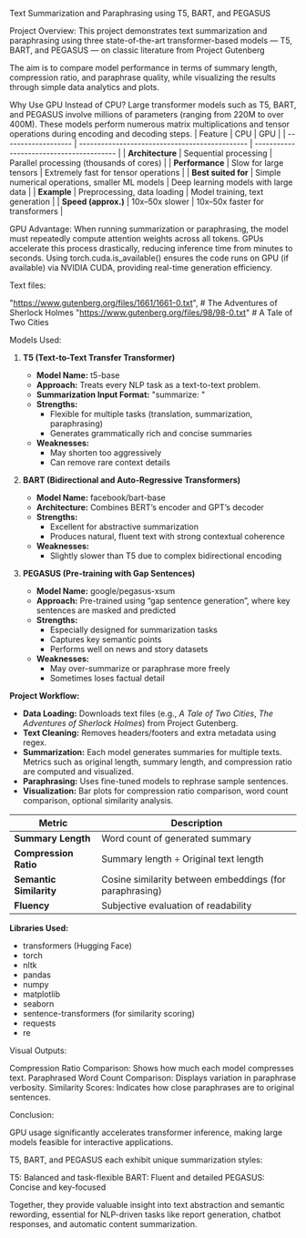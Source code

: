 Text Summarization and Paraphrasing using T5, BART, and PEGASUS

Project Overview:
    This project demonstrates text summarization and paraphrasing using three state-of-the-art transformer-based models — T5, BART, and PEGASUS — on classic literature from Project Gutenberg

The aim is to compare model performance in terms of summary length, compression ratio, and paraphrase quality, while visualizing the results through simple data analytics and plots.

Why Use GPU Instead of CPU?
     Large transformer models such as T5, BART, and PEGASUS involve millions of parameters (ranging from 220M to over 400M). These models perform numerous matrix multiplications and tensor operations during encoding and decoding steps.
| Feature             | CPU                                            | GPU                                      |
| ------------------- | ---------------------------------------------- | ---------------------------------------- |
| **Architecture**    | Sequential processing                          | Parallel processing (thousands of cores) |
| **Performance**     | Slow for large tensors                         | Extremely fast for tensor operations     |
| **Best suited for** | Simple numerical operations, smaller ML models | Deep learning models with large data     |
| **Example**         | Preprocessing, data loading                    | Model training, text generation          |
| **Speed (approx.)** | 10x–50x slower                                 | 10x–50x faster for transformers          |

GPU Advantage:
   When running summarization or paraphrasing, the model must repeatedly compute attention weights across all tokens. GPUs accelerate this process drastically, reducing inference time from minutes to seconds.
Using torch.cuda.is_available() ensures the code runs on GPU (if available) via NVIDIA CUDA, providing real-time generation efficiency.

Text files:

 "https://www.gutenberg.org/files/1661/1661-0.txt",  # The Adventures of Sherlock Holmes
 "https://www.gutenberg.org/files/98/98-0.txt"       # A Tale of Two Cities
  
Models Used:

1. **T5 (Text-to-Text Transfer Transformer)**
   - **Model Name:** t5-base
   - **Approach:** Treats every NLP task as a text-to-text problem.
   - **Summarization Input Format:** "summarize: <text>"
   - **Strengths:**
     - Flexible for multiple tasks (translation, summarization, paraphrasing)
     - Generates grammatically rich and concise summaries
   - **Weaknesses:**
     - May shorten too aggressively
     - Can remove rare context details

2. **BART (Bidirectional and Auto-Regressive Transformers)**
   - **Model Name:** facebook/bart-base
   - **Architecture:** Combines BERT’s encoder and GPT’s decoder
   - **Strengths:**
     - Excellent for abstractive summarization
     - Produces natural, fluent text with strong contextual coherence
   - **Weaknesses:**
     - Slightly slower than T5 due to complex bidirectional encoding

3. **PEGASUS (Pre-training with Gap Sentences)**
   - **Model Name:** google/pegasus-xsum
   - **Approach:** Pre-trained using “gap sentence generation”, where key sentences are masked and predicted
   - **Strengths:**
     - Especially designed for summarization tasks
     - Captures key semantic points
     - Performs well on news and story datasets
   - **Weaknesses:**
     - May over-summarize or paraphrase more freely
     - Sometimes loses factual detail

**Project Workflow:**
- **Data Loading:** Downloads text files (e.g., *A Tale of Two Cities*, *The Adventures of Sherlock Holmes*) from Project Gutenberg.
- **Text Cleaning:** Removes headers/footers and extra metadata using regex.
- **Summarization:** Each model generates summaries for multiple texts. Metrics such as original length, summary length, and compression ratio are computed and visualized.
- **Paraphrasing:** Uses fine-tuned models to rephrase sample sentences.
- **Visualization:** Bar plots for compression ratio comparison, word count comparison, optional similarity analysis.
  

| Metric                  | Description                                             |
| ----------------------- | ------------------------------------------------------- |
| **Summary Length**      | Word count of generated summary                         |
| **Compression Ratio**   | Summary length ÷ Original text length                   |
| **Semantic Similarity** | Cosine similarity between embeddings (for paraphrasing) |
| **Fluency**             | Subjective evaluation of readability                    |



**Libraries Used:**
- transformers (Hugging Face)
- torch
- nltk
- pandas
- numpy
- matplotlib
- seaborn
- sentence-transformers (for similarity scoring)
- requests
- re

Visual Outputs:

 Compression Ratio Comparison: Shows how much each model compresses text.
 Paraphrased Word Count Comparison: Displays variation in paraphrase verbosity.
 Similarity Scores: Indicates how close paraphrases are to original sentences.

Conclusion:

 GPU usage significantly accelerates transformer inference, making large models feasible for interactive applications.
 
T5, BART, and PEGASUS each exhibit unique summarization styles:

  T5: Balanced and task-flexible
  BART: Fluent and detailed
  PEGASUS: Concise and key-focused

Together, they provide valuable insight into text abstraction and semantic rewording, essential for NLP-driven tasks like report generation, chatbot responses, and automatic content summarization.

